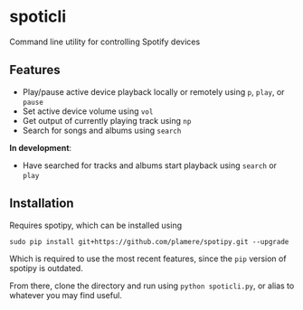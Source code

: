 # spoticli
Command line utility for controlling Spotify devices

## Features
- Play/pause active device playback locally or remotely using `p`, `play`, or `pause`
- Set active device volume using `vol`
- Get output of currently playing track using `np`
- Search for songs and albums using `search`

**In development**:
- Have searched for tracks and albums start playback using `search` or `play`

## Installation
Requires spotipy, which can be installed using

`sudo pip install git+https://github.com/plamere/spotipy.git --upgrade`

Which is required to use the most recent features, since the `pip` version of spotipy is outdated.

From there, clone the directory and run using `python spoticli.py`, or alias to whatever you may find useful.
